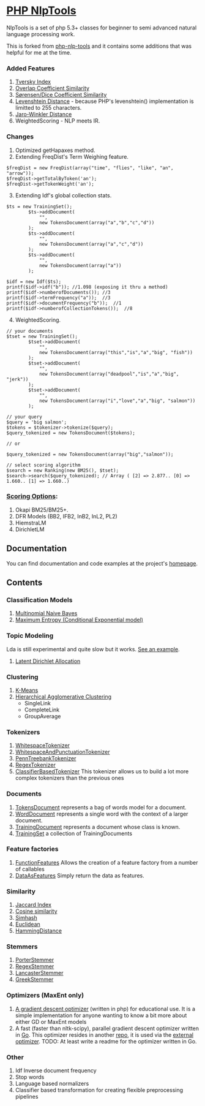 [PHP NlpTools](http://php-nlp-tools.com/)
=============

NlpTools is a set of php 5.3+ classes for beginner to
semi advanced natural language processing work.

This is forked from [php-nlp-tools](https://github.com/angeloskath/php-nlp-tools) and it contains some additions that was helpful for me at the time.

### Added Features ###

1. [Tversky Index](https://en.wikipedia.org/wiki/Tversky_index)
2. [Overlap Coefficient Similarity](https://en.wikipedia.org/wiki/Overlap_coefficient)
3. [Sørensen/Dice Coefficient Similarity](http://en.wikipedia.org/wiki/Sørensen–Dice_coefficient)
4. [Levenshtein Distance](https://en.wikipedia.org/wiki/Levenshtein_distance) - because PHP's levenshtein() implementation is limitted to 255 characters.
5. [Jaro-Winkler Distance](https://en.wikipedia.org/wiki/Jaro%E2%80%93Winkler_distance)
6. WeightedScoring - NLP meets IR.

### Changes ###

1. Optimized getHapaxes method.
2. Extending FreqDist's Term Weighing feature.
```
$freqDist = new FreqDist(array("time", "flies", "like", "an", "arrow"));
$freqDist->getTotalByToken('an');
$freqDist->getTokenWeight('an');
```
3. Extending Idf's global collection stats.
```
$ts = new TrainingSet();
        $ts->addDocument(
            "",
            new TokensDocument(array("a","b","c","d"))
        );
        $ts->addDocument(
            "",
            new TokensDocument(array("a","c","d"))
        );
        $ts->addDocument(
            "",
            new TokensDocument(array("a"))
        );

$idf = new Idf($ts);
printf($idf->idf("b")); //1.098 (exposing it thru a method)
printf($idf->numberofDocuments()); //3
printf($idf->termFrequency("a"));  //3
printf($idf->documentFrequency("b"));  //1
printf($idf->numberofCollectionTokens());  //8
```
4. WeightedScoring.
```
// your documents
$tset = new TrainingSet();
        $tset->addDocument(
            "",
            new TokensDocument(array("this","is","a","big", "fish"))
        );
        $tset->addDocument(
            "",
            new TokensDocument(array("deadpool","is","a","big", "jerk"))
        );
        $tset->addDocument(
            "",
            new TokensDocument(array("i","love","a","big", "salmon"))
        );

// your query
$query = 'big salmon';
$tokens = $tokenizer->tokenize($query);
$query_tokenized = new TokensDocument($tokens);

// or

$query_tokenized = new TokensDocument(array("big","salmon"));

// select scoring algorithm
$search = new Ranking(new BM25(), $tset);
$search->search($query_tokenized); // Array ( [2] => 2.877.. [0] => 1.660.. [1] => 1.660..) 
```


### [Scoring Options](https://github.com/jtejido/php-nlp-tools/tree/master/src/NlpTools/Ranking): ###

1. Okapi BM25/BM25+.
2. DFR Models (BB2, IFB2, InB2, InL2, PL2)
3. HiemstraLM
4. DirichletLM

Documentation
-------------

You can find documentation and code examples at the project's [homepage](http://php-nlp-tools.com/documentation/).

Contents
---------

### Classification Models ###

1. [Multinomial Naive Bayes](http://php-nlp-tools.com/documentation/bayesian-model.html)
2. [Maximum Entropy (Conditional Exponential model)](http://php-nlp-tools.com/documentation/maximum-entropy-model.html)

### Topic Modeling ###

Lda is still experimental and quite slow but it works. [See an example](http://php-nlp-tools.com/posts/introducing-latent-dirichlet-allocation.html).

1. [Latent Dirichlet Allocation](http://php-nlp-tools.com/documentation/api/#NlpTools/Models/Lda)

### Clustering ###

1. [K-Means](http://php-nlp-tools.com/documentation/clustering.html)
2. [Hierarchical Agglomerative Clustering](http://php-nlp-tools.com/documentation/clustering.html)
   * SingleLink
   * CompleteLink
   * GroupAverage

### Tokenizers ###

1. [WhitespaceTokenizer](http://php-nlp-tools.com/documentation/api/#NlpTools/Tokenizers/WhitespaceTokenizer)
2. [WhitespaceAndPunctuationTokenizer](http://php-nlp-tools.com/documentation/api/#NlpTools/Tokenizers/WhitespaceAndPunctuationTokenizer)
3. [PennTreebankTokenizer](http://php-nlp-tools.com/documentation/api/#NlpTools/Tokenizers/PennTreebankTokenizer)
4. [RegexTokenizer](http://php-nlp-tools.com/documentation/api/#NlpTools\Tokenizers\RegexTokenizer)
5. [ClassifierBasedTokenizer](http://php-nlp-tools.com/documentation/api/#NlpTools/Tokenizers/ClassifierBasedTokenizer)
   This tokenizer allows us to build a lot more complex tokenizers
   than the previous ones

### Documents ###

1. [TokensDocument](http://php-nlp-tools.com/documentation/api/#NlpTools/Documents/TokensDocument)
   represents a bag of words model for a document.
2. [WordDocument](http://php-nlp-tools.com/documentation/api/#NlpTools/Documents/WordDocument)
   represents a single word with the context of a larger document.
3. [TrainingDocument](http://php-nlp-tools.com/documentation/api/#NlpTools/Documents/TrainingDocument)
   represents a document whose class is known.
4. [TrainingSet](http://php-nlp-tools.com/documentation/api/#NlpTools/Documents/TrainingSet)
   a collection of TrainingDocuments

### Feature factories ###

1. [FunctionFeatures](http://php-nlp-tools.com/documentation/api/#NlpTools/FeatureFactories/FunctionFeatures)
   Allows the creation of a feature factory from a number of callables
2. [DataAsFeatures](http://php-nlp-tools.com/documentation/api/#NlpTools/FeatureFactories/DataAsFeatures)
   Simply return the data as features.

### Similarity ###

1. [Jaccard Index](http://php-nlp-tools.com/documentation/api/#NlpTools/Similarity/JaccardIndex)
2. [Cosine similarity](http://php-nlp-tools.com/documentation/api/#NlpTools/Similarity/CosineSimilarity)
3. [Simhash](http://php-nlp-tools.com/documentation/api/#NlpTools/Similarity/Simhash)
4. [Euclidean](http://php-nlp-tools.com/documentation/api/#NlpTools/Similarity/Euclidean)
5. [HammingDistance](http://php-nlp-tools.com/documentation/api/#NlpTools/Similarity/HammingDistance)

### Stemmers ###

1. [PorterStemmer](http://php-nlp-tools.com/documentation/api/#NlpTools/Stemmers/PorterStemmer)
2. [RegexStemmer](http://php-nlp-tools.com/documentation/api/#NlpTools/Stemmers/RegexStemmer)
3. [LancasterStemmer](http://php-nlp-tools.com/documentation/api/#NlpTools/Stemmers/LancasterStemmer)
4. [GreekStemmer](http://php-nlp-tools.com/documentation/api/#NlpTools/Stemmers/GreekStemmer)

### Optimizers (MaxEnt only) ###

1. [A gradient descent optimizer](http://php-nlp-tools.com/documentation/api/#NlpTools/Optimizers/MaxentGradientDescent)
   (written in php) for educational use.
   It is a simple implementation for anyone wanting to know a bit
   more about either GD or MaxEnt models
2. A fast (faster than nltk-scipy), parallel gradient descent
   optimizer written in [Go](http://golang.org/). This optimizer
   resides in another [repo](https://github.com/angeloskath/nlp-maxent-optimizer),
   it is used via the [external optimizer](http://php-nlp-tools.com/documentation/api/#NlpTools/Optimizers/ExternalMaxentOptimizer).
   TODO: At least write a readme for the optimizer written in Go.

### Other ###

1. Idf Inverse document frequency
2. Stop words
3. Language based normalizers
4. Classifier based transformation for creating flexible preprocessing pipelines
